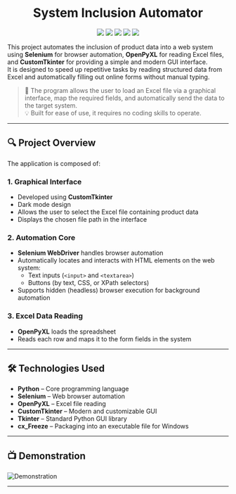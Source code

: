 <h1 align="center">System Inclusion Automator</h1>
<p align="center">
  <img src="https://img.shields.io/badge/Python-FFD43B?style=for-the-badge&logo=python&logoColor=blue">
  <img src="https://img.shields.io/badge/Selenium-43B02A?style=for-the-badge&logo=selenium&logoColor=white">
  <img src="https://img.shields.io/badge/OpenPyXL-FFD43B?style=for-the-badge&logo=python&logoColor=green">
  <img src="https://img.shields.io/badge/Tkinter-FF6600?style=for-the-badge&logo=python&logoColor=white">
  <img src="https://img.shields.io/badge/CustomTkinter-2C2D72?style=for-the-badge&logo=python&logoColor=white">
</p>

This project automates the inclusion of product data into a web system using **Selenium** for browser automation, **OpenPyXL** for reading Excel files, and **CustomTkinter** for providing a simple and modern GUI interface.  
It is designed to speed up repetitive tasks by reading structured data from Excel and automatically filling out online forms without manual typing.

> 📂 The program allows the user to load an Excel file via a graphical interface, map the required fields, and automatically send the data to the target system.  
> 💡 Built for ease of use, it requires no coding skills to operate.

---

## 🔍 Project Overview

The application is composed of:

### 1. **Graphical Interface**
- Developed using **CustomTkinter**
- Dark mode design
- Allows the user to select the Excel file containing product data
- Displays the chosen file path in the interface

### 2. **Automation Core**
- **Selenium WebDriver** handles browser automation
- Automatically locates and interacts with HTML elements on the web system:
  - Text inputs (`<input>` and `<textarea>`)
  - Buttons (by text, CSS, or XPath selectors)
- Supports hidden (headless) browser execution for background automation

### 3. **Excel Data Reading**
- **OpenPyXL** loads the spreadsheet
- Reads each row and maps it to the form fields in the system

---

## 🛠️ Technologies Used

- **Python** – Core programming language  
- **Selenium** – Web browser automation  
- **OpenPyXL** – Excel file reading  
- **CustomTkinter** – Modern and customizable GUI  
- **Tkinter** – Standard Python GUI library  
- **cx_Freeze** – Packaging into an executable file for Windows  

---

## 📺 Demonstration

![Demonstration](demo.gif)

---
